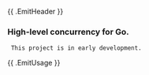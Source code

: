 {{ .EmitHeader }}

### High-level concurrency for Go.

     This project is in early development.

{{ .EmitUsage }}
